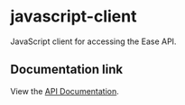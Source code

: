 # javascript-client
JavaScript client for accessing the Ease API.

## Documentation link

View the [API Documentation](https://github.com/EaseApp/web-backend#data-api-documentation).
